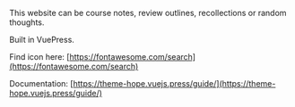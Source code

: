 
This website can be course notes, review outlines, recollections or random thoughts.

Built in VuePress.

Find icon here: [https://fontawesome.com/search](https://fontawesome.com/search)

Documentation: [https://theme-hope.vuejs.press/guide/](https://theme-hope.vuejs.press/guide/)